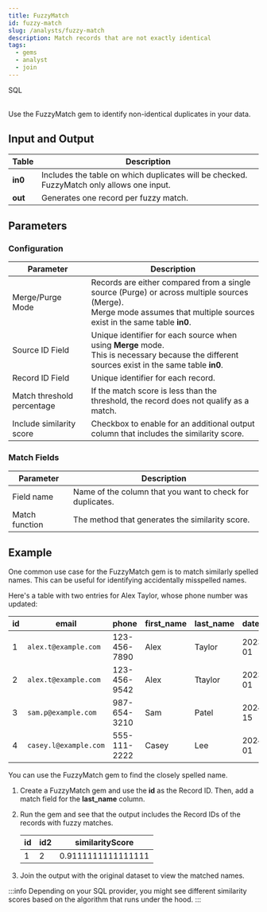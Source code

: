```yaml
---
title: FuzzyMatch
id: fuzzy-match
slug: /analysts/fuzzy-match
description: Match records that are not exactly identical
tags:
  - gems
  - analyst
  - join
---
```


<span class="badge">SQL</span><br/><br/>

Use the FuzzyMatch gem to identify non-identical duplicates in your data.

## Input and Output

| Table   | Description                                                                               |
| ------- | ----------------------------------------------------------------------------------------- |
| **in0** | Includes the table on which duplicates will be checked. FuzzyMatch only allows one input. |
| **out** | Generates one record per fuzzy match.                                                     |

## Parameters

### Configuration

| Parameter                  | Description                                                                                                                                                                  |
| -------------------------- | ---------------------------------------------------------------------------------------------------------------------------------------------------------------------------- |
| Merge/Purge Mode           | Records are either compared from a single source (Purge) or across multiple sources (Merge). <br/> Merge mode assumes that multiple sources exist in the same table **in0**. |
| Source ID Field            | Unique identifier for each source when using **Merge** mode. <br/>This is necessary because the different sources exist in the same table **in0**.                           |
| Record ID Field            | Unique identifier for each record.                                                                                                                                           |
| Match threshold percentage | If the match score is less than the threshold, the record does not qualify as a match.                                                                                       |
| Include similarity score   | Checkbox to enable for an additional output column that includes the similarity score.                                                                                       |

### Match Fields

| Parameter      | Description                                               |
| -------------- | --------------------------------------------------------- |
| Field name     | Name of the column that you want to check for duplicates. |
| Match function | The method that generates the similarity score.           |

## Example

One common use case for the FuzzyMatch gem is to match similarly spelled names. This can be useful for identifying accidentally misspelled names.

Here's a table with two entries for Alex Taylor, whose phone number was updated:

<div class="table-example">

| id  | email                 | phone        | first_name | last_name | date_added |
| --- | --------------------- | ------------ | ---------- | --------- | ---------- |
| 1   | `alex.t@example.com`  | 123-456-7890 | Alex       | Taylor    | 2023-01-01 |
| 2   | `alex.t@example.com`  | 123-456-9542 | Alex       | Ttaylor   | 2023-07-01 |
| 3   | `sam.p@example.com`   | 987-654-3210 | Sam        | Patel     | 2024-03-15 |
| 4   | `casey.l@example.com` | 555-111-2222 | Casey      | Lee       | 2024-05-01 |

</div>

You can use the FuzzyMatch gem to find the closely spelled name.

1. Create a FuzzyMatch gem and use the **id** as the Record ID. Then, add a match field for the **last_name** column.

2. Run the gem and see that the output includes the Record IDs of the records with fuzzy matches.

   <div class="table-example">

   | id  | id2 | similarityScore    |
   | --- | --- | ------------------ |
   | 1   | 2   | 0.9111111111111111 |

   </div>

3. Join the output with the original dataset to view the matched names.

:::info
Depending on your SQL provider, you might see different similarity scores based on the algorithm that runs under the hood.
:::

